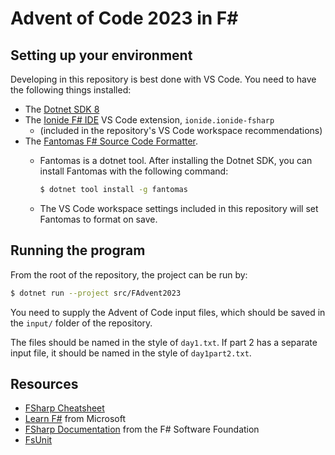 # Advent of Code 2023 in F#

## Setting up your environment

Developing in this repository is best done with VS Code.
You need to have the following things installed:

- The [Dotnet SDK 8](https://dotnet.microsoft.com/en-us/download)
- The [Ionide F# IDE](https://ionide.io) VS Code extension, `ionide.ionide-fsharp`
  - (included in the repository's VS Code workspace recommendations)
- The [Fantomas F# Source Code Formatter](https://fsprojects.github.io/fantomas/).
  - Fantomas is a dotnet tool. After installing the Dotnet SDK, you can install Fantomas with the following command:
  
    ```sh
    $ dotnet tool install -g fantomas
    ```

  - The VS Code workspace settings included in this repository will set Fantomas to format on save.

## Running the program

From the root of the repository,
the project can be run by:

```sh
$ dotnet run --project src/FAdvent2023
```

You need to supply the Advent of Code input files,
which should be saved in the `input/` folder of the repository.

The files should be named in the style of `day1.txt`.
If part 2 has a separate input file,
it should be named in the style of `day1part2.txt`.

## Resources

- [FSharp Cheatsheet](https://fsprojects.github.io/fsharp-cheatsheet/)
- [Learn F#](https://dotnet.microsoft.com/en-us/learn/fsharp) from Microsoft
- [FSharp Documentation](https://fsharp.org/docs/) from the F# Software Foundation
- [FsUnit](https://github.com/fsprojects/FsUnit)
